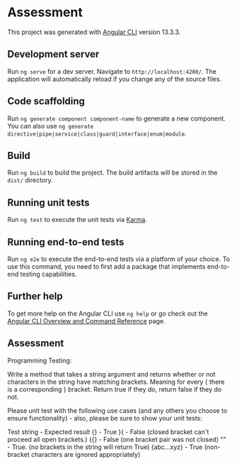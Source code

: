# Assessment

This project was generated with [Angular CLI](https://github.com/angular/angular-cli) version 13.3.3.

## Development server

Run `ng serve` for a dev server. Navigate to `http://localhost:4200/`. The application will automatically reload if you change any of the source files.

## Code scaffolding

Run `ng generate component component-name` to generate a new component. You can also use `ng generate directive|pipe|service|class|guard|interface|enum|module`.

## Build

Run `ng build` to build the project. The build artifacts will be stored in the `dist/` directory.

## Running unit tests

Run `ng test` to execute the unit tests via [Karma](https://karma-runner.github.io).

## Running end-to-end tests

Run `ng e2e` to execute the end-to-end tests via a platform of your choice. To use this command, you need to first add a package that implements end-to-end testing capabilities.

## Further help

To get more help on the Angular CLI use `ng help` or go check out the [Angular CLI Overview and Command Reference](https://angular.io/cli) page.

## Assessment

Programming Testing:

Write a method that takes a string argument and returns whether or not characters in the string have matching brackets. Meaning for every { there is a corresponding } bracket. Return true if they do, return false if they do not. 

Please unit test with the following use cases (and any others you choose to ensure functionality) - also, please be sure to show your unit tests:

Test string - Expected result
{} - True
}{ - False (closed bracket can't proceed all open brackets.)
{{} - False (one bracket pair was not closed)
"" - True. (no brackets in the string will return True) 
{abc...xyz} - True (non-bracket characters are ignored appropriately)
